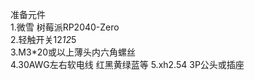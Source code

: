 准备元件</br>
1.微雪 树莓派RP2040-Zero</br>
2.轻触开关12*12*5</br>
3.M3*20或以上薄头内六角螺丝</br>
4.30AWG左右软电线 红黑黄绿蓝等
5.xh2.54 3P公头或插座</br>
